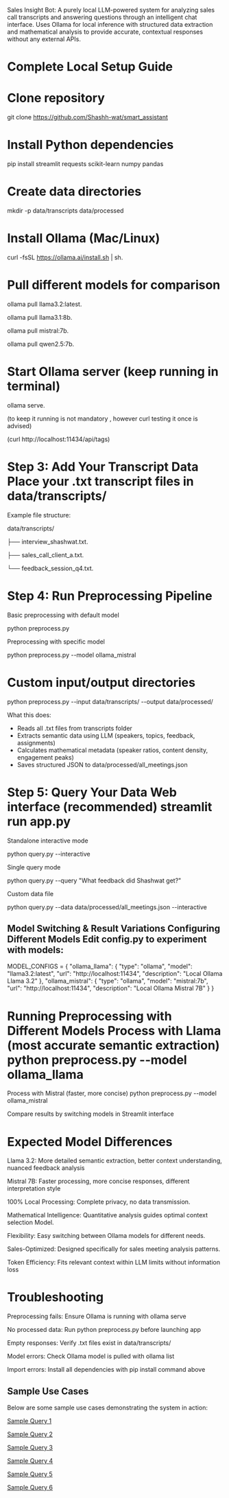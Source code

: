 Sales Insight Bot: A purely local LLM-powered system for analyzing sales call transcripts and answering questions through an intelligent chat interface. Uses Ollama for local inference with structured data extraction and mathematical analysis to provide accurate, contextual responses without any external APIs. 


# Complete Local Setup Guide 
 # Clone repository 
 
 
 git clone https://github.com/Shashh-wat/smart_assistant

# Install Python dependencies

pip install streamlit requests scikit-learn numpy pandas


# Create data directories

mkdir -p data/transcripts data/processed

# Install Ollama (Mac/Linux)

curl -fsSL https://ollama.ai/install.sh | sh.



# Pull different models for comparison

ollama pull llama3.2:latest.

ollama pull llama3.1:8b.

ollama pull mistral:7b.


ollama pull qwen2.5:7b.


# Start Ollama server (keep running in terminal)


ollama serve.


(to keep it running is not mandatory , however curl testing it once is advised)

(curl http://localhost:11434/api/tags)



# Step 3: Add Your Transcript Data Place your .txt transcript files in data/transcripts/

Example file structure:

data/transcripts/

├── interview_shashwat.txt.

├── sales_call_client_a.txt.

└── feedback_session_q4.txt.

# Step 4: Run Preprocessing Pipeline 

Basic preprocessing with default model 

python preprocess.py


Preprocessing with specific model

python preprocess.py --model ollama_mistral

# Custom input/output directories

python preprocess.py --input data/transcripts/ --output data/processed/

What this does:
- Reads all .txt files from transcripts folder
- Extracts semantic data using LLM (speakers, topics, feedback, assignments)
- Calculates mathematical metadata (speaker ratios, content density, engagement peaks)
- Saves structured JSON to data/processed/all_meetings.json

# Step 5: Query Your Data Web interface (recommended) streamlit run app.py
Standalone interactive mode

python query.py --interactive

Single query mode

python query.py --query "What feedback did Shashwat get?"


Custom data file

python query.py --data data/processed/all_meetings.json --interactive 

## Model Switching & Result Variations Configuring Different Models Edit config.py to experiment with models:

MODEL_CONFIGS = { "ollama_llama": { "type": "ollama", "model": "llama3.2:latest", "url": "http://localhost:11434", "description": "Local Ollama Llama 3.2" }, "ollama_mistral": { "type": "ollama", "model": "mistral:7b", "url": "http://localhost:11434", "description": "Local Ollama Mistral 7B" } }

# Running Preprocessing with Different Models Process with Llama (most accurate semantic extraction) python preprocess.py --model ollama_llama

Process with Mistral (faster, more concise) python preprocess.py --model ollama_mistral

Compare results by switching models in Streamlit interface

# Expected Model Differences 

Llama 3.2: More detailed semantic extraction, better context understanding, nuanced feedback analysis 

Mistral 7B: Faster processing, more concise responses, different interpretation style



100% Local Processing: Complete privacy, no data transmission.

Mathematical Intelligence: Quantitative analysis guides optimal context selection Model.

Flexibility: Easy switching between Ollama models for different needs.

Sales-Optimized: Designed specifically for sales meeting analysis patterns.

Token Efficiency: Fits relevant context within LLM limits without information loss

# Troubleshooting
Preprocessing fails: Ensure Ollama is running with ollama serve 

No processed data: Run python preprocess.py before launching app 

Empty responses: Verify .txt files exist in data/transcripts/ 

Model errors: Check Ollama model is pulled with ollama list 

Import errors: Install all dependencies with pip install command above

## Sample Use Cases

Below are some sample use cases demonstrating the system in action:

[Sample Query 1](images/img1.png)

[Sample Query 2](images/img2.png)

[Sample Query 3](images/img3.png)

[Sample Query 4](images/img4.png)

[Sample Query 5](images/img5.png)

[Sample Query 6](images/img6.png)
